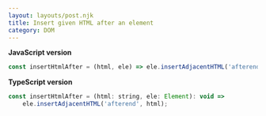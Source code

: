 ```yaml
---
layout: layouts/post.njk
title: Insert given HTML after an element
category: DOM
---
```


**JavaScript version**

```js
const insertHtmlAfter = (html, ele) => ele.insertAdjacentHTML('afterend', html);
```

**TypeScript version**

```js
const insertHtmlAfter = (html: string, ele: Element): void =>
	ele.insertAdjacentHTML('afterend', html);
```
